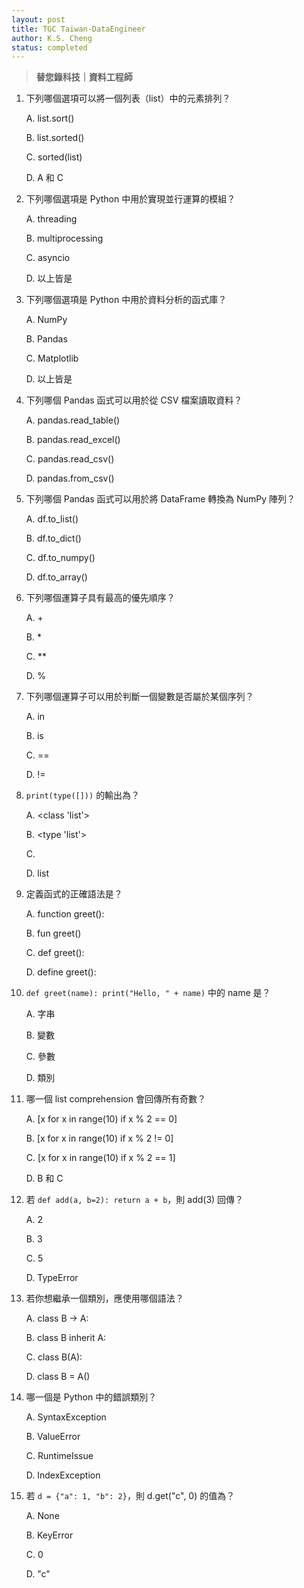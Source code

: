 ```yaml
---
layout: post
title: TGC Taiwan-DataEngineer
author: K.S. Cheng
status: completed
---
```


> **替您錄科技｜資料工程師**

1. 下列哪個選項可以將一個列表（list）中的元素排列？

   A. list.sort()
   
   B. list.sorted()

   C. sorted(list)

   D. A 和 C


2. 下列哪個選項是 Python 中用於實現並行運算的模組？

   A. threading

   B. multiprocessing

   C. asyncio

   D. 以上皆是


3. 下列哪個選項是 Python 中用於資料分析的函式庫？

   A. NumPy

   B. Pandas

   C. Matplotlib

   D. 以上皆是


4. 下列哪個 Pandas 函式可以用於從 CSV 檔案讀取資料？

   A. pandas.read_table()

   B. pandas.read_excel()

   C. pandas.read_csv()

   D. pandas.from_csv()


5. 下列哪個 Pandas 函式可以用於將 DataFrame 轉換為 NumPy 陣列？

   A. df.to_list()

   B. df.to_dict()

   C. df.to_numpy()

   D. df.to_array()


6. 下列哪個運算子具有最高的優先順序？

   A. +

   B. *
   
   C. **
   
   D. %


7. 下列哪個運算子可以用於判斷一個變數是否屬於某個序列？

   A. in

   B. is
   
   C. ==
   
   D. !=


8. `print(type([]))` 的輸出為？

   A. <class 'list'>

   B. <type 'list'>
   
   C. <list>
   
   D. list


9. 定義函式的正確語法是？

   A. function greet():

   B. fun greet()
   
   C. def greet():
   
   D. define greet():


10. `def greet(name): print("Hello, " + name)` 中的 name 是？
    
    A. 字串

    B. 變數

    C. 參數

    D. 類別


11. 哪一個 list comprehension 會回傳所有奇數？

    A. [x for x in range(10) if x % 2 == 0]

    B. [x for x in range(10) if x % 2 != 0]

    C. [x for x in range(10) if x % 2 == 1]

    D. B 和 C


12. 若 `def add(a, b=2): return a + b`，則 add(3) 回傳？

    A. 2

    B. 3

    C. 5

    D. TypeError


13. 若你想繼承一個類別，應使用哪個語法？

    A. class B -> A:

    B. class B inherit A:

    C. class B(A):

    D. class B = A()


14. 哪一個是 Python 中的錯誤類別？

    A. SyntaxException

    B. ValueError

    C. RuntimeIssue

    D. IndexException

   
15. 若 `d = {"a": 1, "b": 2}`，則 d.get("c", 0) 的值為？

    A. None

    B. KeyError

    C. 0

    D. "c"
